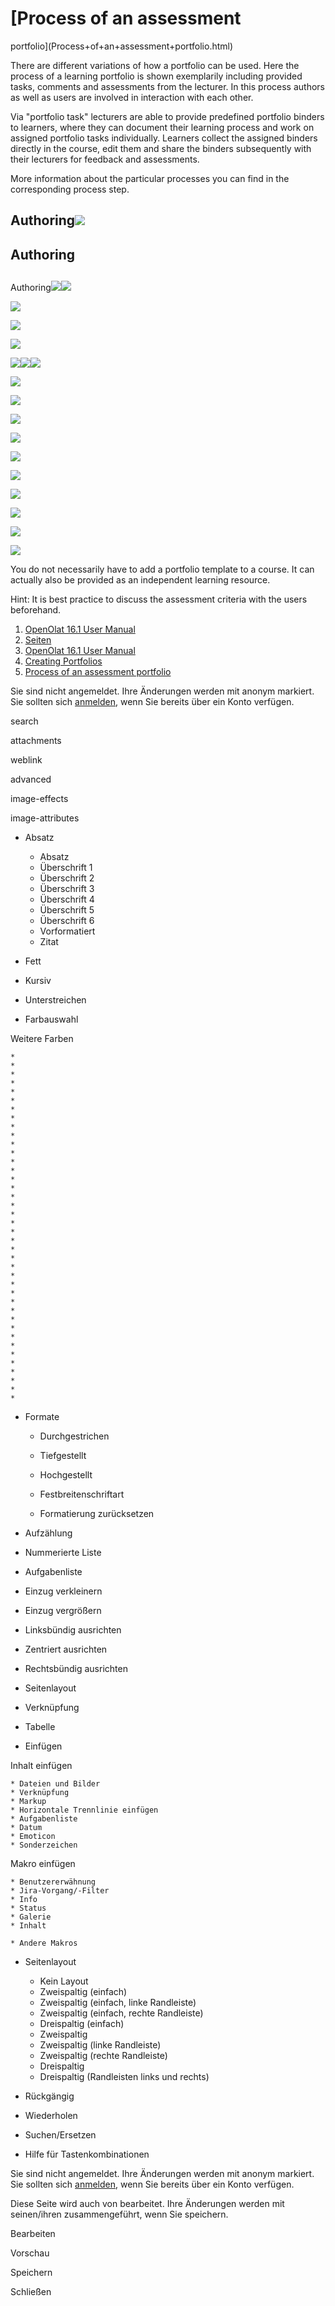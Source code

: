 #  [Process of an assessment
portfolio](Process+of+an+assessment+portfolio.html)

There are different variations of how a portfolio can be used. Here the
process of a learning portfolio is shown exemplarily including provided tasks,
comments and assessments from the lecturer. In this process authors as well as
users are involved in interaction with each other.

Via "portfolio task" lecturers are able to provide predefined portfolio
binders to learners, where they can document their learning process and work
on assigned portfolio tasks individually. Learners collect the assigned
binders directly in the course, edit them and share the binders subsequently
with their lecturers for feedback and assessments.

More information about the particular processes you can find in the
corresponding process step.

  

## Authoring![](../../download/attachments/590936/place_in_OO_EN.png)

## Authoring

##
Authoring![](../../download/thumbnails/590039/arrow_434343_64%EF%B9%96version=2&modificationDate=1487251968000&api=v2.png)![](../../download/thumbnails/590039/course%EF%B9%96version=2&modificationDate=1417005517000&api=v2.png)

[![](../../download/thumbnails/590936/pf_prozess_feld1_EN%EF%B9%96version=1&modificationDate=1475763657000&api=v2.png)](Portfolio+template%EF%B9%95+Creation.html)

[![](../../download/thumbnails/590936/pf_prozess_feld2_EN%EF%B9%96version=1&modificationDate=1475763657000&api=v2.png)](Portfolio+template%EF%B9%95+Administration+and+editing.html)

[![](../../download/thumbnails/590936/pf_prozess_feld3_EN%EF%B9%96version=1&modificationDate=1475763657000&api=v2.png)](Portfolio+template%EF%B9%95+Creation.html)

![](../../download/thumbnails/590039/course%EF%B9%96version=2&modificationDate=1417005517000&api=v2.png)![](../../download/thumbnails/590039/arrow_434343_64%EF%B9%96version=2&modificationDate=1487251968000&api=v2.png)![](../../download/thumbnails/590039/portfolio_434343_64%EF%B9%96version=2&modificationDate=1487251972000&api=v2.png)

![](../../download/thumbnails/590039/portfolio_434343_64%EF%B9%96version=2&modificationDate=1487251972000&api=v2.png)

![](../../download/thumbnails/590039/portfolio_434343_64%EF%B9%96version=2&modificationDate=1487251972000&api=v2.png)

[![](../../download/thumbnails/590936/pf_prozess_feld4_EN%EF%B9%96version=1&modificationDate=1475763657000&api=v2.png)](Portfolio+task+and+assignment%EF%B9%95+Collecting+and+editing.html)

[![](../../download/thumbnails/590936/pf_prozess_feld5_EN%EF%B9%96version=1&modificationDate=1475763657000&api=v2.png)](Portfolio+task+and+assignment%EF%B9%95+Collecting+and+editing.html)

[![](../../download/thumbnails/590936/pf_prozess_feld6_EN%EF%B9%96version=1&modificationDate=1475763657000&api=v2.png)](Portfolio+task+and+assignment%EF%B9%95+Collecting+and+editing.html)

![](../../download/thumbnails/590039/portfolio_434343_64%EF%B9%96version=2&modificationDate=1487251972000&api=v2.png)

![](../../download/thumbnails/590039/portfolio_434343_64%EF%B9%96version=2&modificationDate=1487251972000&api=v2.png)

  

[![](../../download/thumbnails/590936/pf_prozess_feld7_EN%EF%B9%96version=2&modificationDate=1475766448000&api=v2.png)](Portfolio+assignment%EF%B9%95+Grading.html)

[![](../../download/thumbnails/590936/pf_prozess_feld8_EN%EF%B9%96version=1&modificationDate=1475763657000&api=v2.png)](Portfolio+assignment%EF%B9%95+Grading.html)

![](../../download/thumbnails/590936/pf_legend_process_EN%EF%B9%96version=1&modificationDate=1475763657000&api=v2.png)

You do not necessarily have to add a portfolio template to a course. It can
actually also be provided as an independent learning resource.

Hint: It is best practice to discuss the assessment criteria with the users
beforehand.

  1. [OpenOlat 16.1 User Manual](../OO161EN.html)
  2. [Seiten](https://confluence.openolat.org/collector/pages.action?key=OO161EN)
  3. [OpenOlat 16.1 User Manual](OpenOLAT+16.1+User+Manual.html)
  4. [Creating Portfolios](Creating+Portfolios.html)
  5. [Process of an assessment portfolio](Process+of+an+assessment+portfolio.html)

Sie sind nicht angemeldet. Ihre Änderungen werden mit anonym markiert. Sie
sollten sich
[anmelden](https://confluence.openolat.org/login.action?os_destination=%2Fdisplay%2FOO161EN%2FProcess%2Bof%2Ban%2Bassessment%2Bportfolio),
wenn Sie bereits über ein Konto verfügen.

search

attachments

weblink

advanced

image-effects

image-attributes

  * Absatz
    * Absatz
    * Überschrift 1
    * Überschrift 2
    * Überschrift 3
    * Überschrift 4
    * Überschrift 5
    * Überschrift 6
    * Vorformatiert
    * Zitat

  * Fett
  * Kursiv
  * Unterstreichen
  * Farbauswahl

Weitere Farben

    *  
    *  
    *  
    *  
    *  
    *  
    *  
    *  
    *  
    *  
    *  
    *  
    *  
    *  
    *  
    *  
    *  
    *  
    *  
    *  
    *  
    *  
    *  
    *  
    *  
    *  
    *  
    *  
    *  
    *  
    *  
    *  
    *  
    *  
    *  
    *  
    *  
    *  
    *  
    *  

  * Formate

    * Durchgestrichen 
    * Tiefgestellt 
    * Hochgestellt 
    * Festbreitenschriftart 

    * Formatierung zurücksetzen 

  * Aufzählung
  * Nummerierte Liste

  * Aufgabenliste

  * Einzug verkleinern
  * Einzug vergrößern

  * Linksbündig ausrichten
  * Zentriert ausrichten
  * Rechtsbündig ausrichten

  * Seitenlayout

  * Verknüpfung

  * Tabelle

  * Einfügen

Inhalt einfügen

    * Dateien und Bilder 
    * Verknüpfung 
    * Markup 
    * Horizontale Trennlinie einfügen 
    * Aufgabenliste 
    * Datum 
    * Emoticon 
    * Sonderzeichen 
Makro einfügen

    * Benutzererwähnung 
    * Jira-Vorgang/-Filter 
    * Info 
    * Status 
    * Galerie 
    * Inhalt 

    * Andere Makros 

  * Seitenlayout
    * Kein Layout
    * Zweispaltig (einfach)
    * Zweispaltig (einfach, linke Randleiste)
    * Zweispaltig (einfach, rechte Randleiste)
    * Dreispaltig (einfach)
    * Zweispaltig
    * Zweispaltig (linke Randleiste)
    * Zweispaltig (rechte Randleiste)
    * Dreispaltig
    * Dreispaltig (Randleisten links und rechts)

  * Rückgängig
  * Wiederholen

  * Suchen/Ersetzen

  * Hilfe für Tastenkombinationen

Sie sind nicht angemeldet. Ihre Änderungen werden mit anonym markiert. Sie
sollten sich
[anmelden](https://confluence.openolat.org/login.action?os_destination=%2Fdisplay%2FOO161EN%2FProcess%2Bof%2Ban%2Bassessment%2Bportfolio),
wenn Sie bereits über ein Konto verfügen.

Diese Seite wird auch von  bearbeitet. Ihre Änderungen werden mit seinen/ihren
zusammengeführt, wenn Sie speichern.



Bearbeiten

Vorschau

Speichern

Schließen

